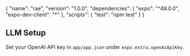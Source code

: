 {
  "name": "rae",
  "version": "1.0.0",
  "dependencies": {
    "expo": "^48.0.0",
    "expo-dev-client": "*"
  },
  "scripts": {
    "test": "npm test"
  }
}

## LLM Setup

Set your OpenAI API key in `app/app.json` under `expo.extra.openAiApiKey`.
